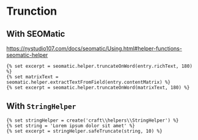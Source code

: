 # Trunction

## With SEOMatic

https://nystudio107.com/docs/seomatic/Using.html#helper-functions-seomatic-helper

```twig
{% set excerpt = seomatic.helper.truncateOnWord(entry.richText, 180) %}
{% set matrixText = seomatic.helper.extractTextFromField(entry.contentMatrix) %}
{% set excerpt = seomatic.helper.truncateOnWord(matrixText, 180) %}
```

## With `StringHelper`

```twig
{% set stringHelper = create('craft\\helpers\\StringHelper') %}
{% set string = 'Lorem ipsum dolor sit amet' %}
{% set excerpt = stringHelper.safeTruncate(string, 10) %}
```
